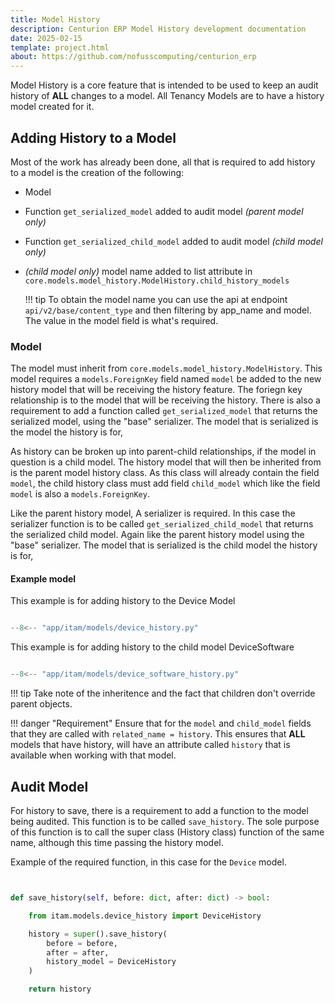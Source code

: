 ```yaml
---
title: Model History
description: Centurion ERP Model History development documentation
date: 2025-02-15
template: project.html
about: https://github.com/nofusscomputing/centurion_erp
---
```


Model History is a core feature that is intended to be used to keep an audit history of **ALL** changes to a model. All Tenancy Models are to have a history model created for it.


## Adding History to a Model

Most of the work has already been done, all that is required to add history to a model is the creation of the following:

- Model

- Function `get_serialized_model` added to audit model _(parent model only)_

- Function `get_serialized_child_model` added to audit model _(child model only)_

- _(child model only)_ model name added to list attribute in `core.models.model_history.ModelHistory.child_history_models`

    !!! tip
        To obtain the model name you can use the api at endpoint `api/v2/base/content_type` and then filtering by app_name and model. The value in the model field is what's required.


### Model

The model must inherit from `core.models.model_history.ModelHistory`. This model requires a `models.ForeignKey` field named `model` be added to the new history model that will be receiving the history feature. The foriegn key relationship is to the model that will be receiving the history. There is also a requirement to add a function called `get_serialized_model` that returns the serialized model, using the "base" serializer. The model that is serialized is the model the history is for,

As history can be broken up into parent-child relationships, if the model in question is a child model. The history model that will then be inherited from is the parent model history class. As this class will already contain the field `model`, the child history class must add field `child_model` which like the field `model` is also a `models.ForeignKey`.

Like the parent history model, A serializer is required. In this case the serializer function is to be called `get_serialized_child_model` that returns the serialized child model. Again like the parent history model using the "base" serializer. The model that is serialized is the child model the history is for,


#### Example model

This example is for adding history to the Device Model

``` py title="models/device_history.py"

--8<-- "app/itam/models/device_history.py"

```

This example is for adding history to the child model DeviceSoftware

``` py title="models/device_software_history.py"

--8<-- "app/itam/models/device_software_history.py"

```

!!! tip
    Take note of the inheritence and the fact that children don't override parent objects.

!!! danger "Requirement"
    Ensure that for the `model` and `child_model` fields that they are called with `related_name = history`. This ensures that **ALL** models that have history, will have an attribute called `history` that is available when working with that model.


## Audit Model

For history to save, there is a requirement to add a function to the model being audited. This function is to be called `save_history`. The sole purpose of this function is to call the super class (History class) function of the same name, although this time passing the history model.

Example of the required function, in this case for the `Device` model.

``` py


def save_history(self, before: dict, after: dict) -> bool:

    from itam.models.device_history import DeviceHistory

    history = super().save_history(
        before = before,
        after = after,
        history_model = DeviceHistory
    )

    return history

```
